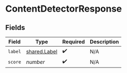 # ContentDetectorResponse


## Fields

| Field                                        | Type                                         | Required                                     | Description                                  |
| -------------------------------------------- | -------------------------------------------- | -------------------------------------------- | -------------------------------------------- |
| `label`                                      | [shared.Label](../../models/shared/label.md) | :heavy_check_mark:                           | N/A                                          |
| `score`                                      | *number*                                     | :heavy_check_mark:                           | N/A                                          |